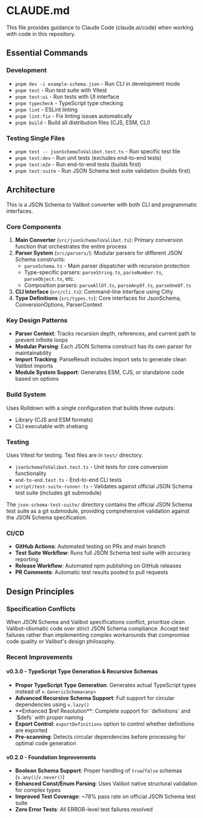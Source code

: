 # CLAUDE.md

This file provides guidance to Claude Code (claude.ai/code) when working with code in this repository.

## Essential Commands

### Development
- `pnpm dev -i example-schema.json` - Run CLI in development mode
- `pnpm test` - Run test suite with Vitest
- `pnpm test:ui` - Run tests with UI interface
- `pnpm typecheck` - TypeScript type checking
- `pnpm lint` - ESLint linting
- `pnpm lint:fix` - Fix linting issues automatically
- `pnpm build` - Build all distribution files (CJS, ESM, CLI)

### Testing Single Files
- `pnpm test -- jsonSchemaToValibot.test.ts` - Run specific test file
- `pnpm test:dev` - Run unit tests (excludes end-to-end tests)
- `pnpm test:e2e` - Run end-to-end tests (builds first)
- `pnpm test:suite` - Run JSON Schema test suite validation (builds first)

## Architecture

This is a JSON Schema to Valibot converter with both CLI and programmatic interfaces.

### Core Components

1. **Main Converter** (`src/jsonSchemaToValibot.ts`): Primary conversion function that orchestrates the entire process
2. **Parser System** (`src/parsers/`): Modular parsers for different JSON Schema constructs:
   - `parseSchema.ts` - Main parser dispatcher with recursion protection
   - Type-specific parsers: `parseString.ts`, `parseNumber.ts`, `parseObject.ts`, etc.
   - Composition parsers: `parseAllOf.ts`, `parseAnyOf.ts`, `parseOneOf.ts`
3. **CLI Interface** (`src/cli.ts`): Command-line interface using Citty
4. **Type Definitions** (`src/types.ts`): Core interfaces for JsonSchema, ConversionOptions, ParserContext

### Key Design Patterns

- **Parser Context**: Tracks recursion depth, references, and current path to prevent infinite loops
- **Modular Parsing**: Each JSON Schema construct has its own parser for maintainability
- **Import Tracking**: ParseResult includes import sets to generate clean Valibot imports
- **Module System Support**: Generates ESM, CJS, or standalone code based on options

### Build System

Uses Rolldown with a single configuration that builds three outputs:
- Library (CJS and ESM formats)
- CLI executable with shebang

### Testing

Uses Vitest for testing. Test files are in `test/` directory.
- `jsonSchemaToValibot.test.ts` - Unit tests for core conversion functionality
- `end-to-end.test.ts` - End-to-end CLI tests
- `script/test-suite-runner.ts` - Validates against official JSON Schema test suite (includes git submodule)

The `json-schema-test-suite/` directory contains the official JSON Schema test suite as a git submodule, providing comprehensive validation against the JSON Schema specification.

### CI/CD
- **GitHub Actions**: Automated testing on PRs and main branch
- **Test Suite Workflow**: Runs full JSON Schema test suite with accuracy reporting
- **Release Workflow**: Automated npm publishing on GitHub releases
- **PR Comments**: Automatic test results posted to pull requests

## Design Principles

### Specification Conflicts
When JSON Schema and Valibot specifications conflict, prioritize clean Valibot-idiomatic code over strict JSON Schema compliance. Accept test failures rather than implementing complex workarounds that compromise code quality or Valibot's design philosophy.

### Recent Improvements

#### v0.3.0 - TypeScript Type Generation & Recursive Schemas
- **Proper TypeScript Type Generation**: Generates actual TypeScript types instead of `v.GenericSchema<any>`
- **Advanced Recursive Schema Support**: Full support for circular dependencies using `v.lazy()`
- **Enhanced $ref Resolution**: Complete support for `definitions` and `$defs` with proper naming
- **Export Control**: `exportDefinitions` option to control whether definitions are exported
- **Pre-scanning**: Detects circular dependencies before processing for optimal code generation

#### v0.2.0 - Foundation Improvements
- **Boolean Schema Support**: Proper handling of `true`/`false` schemas (`v.any()`/`v.never()`)
- **Enhanced Const/Enum Parsing**: Uses Valibot native structural validation for complex types
- **Improved Test Coverage**: ~78% pass rate on official JSON Schema test suite
- **Zero Error Tests**: All ERROR-level test failures resolved